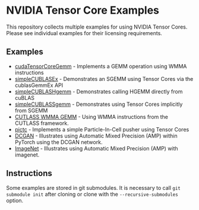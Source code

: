 NVIDIA Tensor Core Examples
===========================

This repository collects multiple examples for using NVIDIA Tensor Cores.
Please see individual examples for their licensing requirements.


Examples
--------

* [cudaTensorCoreGemm](cudaTensorCoreGemm/readme.txt) - Implements a GEMM operation using WMMA instructions
* [simpleCUBLASEx](simpleCUBLASEx/readme.txt) - Demonstrates an SGEMM using Tensor Cores via the cublasGemmEx
  API
* [simpleCUBLASHgemm](simpleCUBLASHgemm/readme.txt) - Demonstrates calling HGEMM directly from cuBLAS
* [simpleCUBLASSgemm](simpleCUBLASSgemm) - Demonstrates using Tensor Cores implicitly from SGEMM
* [CUTLASS WMMA GEMM](cutlass/examples/05_wmma_gemm) - Using WMMA instructions from the CUTLASS
  framework.
* [pictc](pictc/README.md) - Implements a simple Particle-In-Cell pusher using Tensor Cores
* [DCGAN](apex/tree/master/examples/dcgan) - Illustrates using Automatic Mixed Precision
  (AMP) within PyTorch using the DCGAN network.
* [ImageNet](apex/tree/master/examples/imagenet) - Illustrates using Automatic Mixed
  Precision (AMP) with imagenet.

Instructions
------------

Some examples are stored in git submodules. It is necessary to call 
`git submodule init` after cloning or clone with the `--recursive-submodules`
option.
